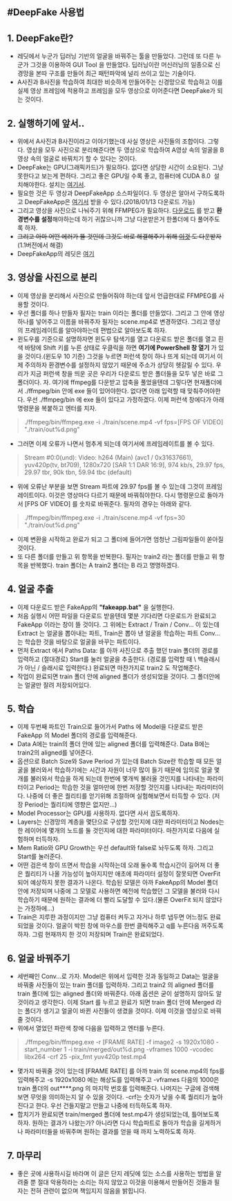 #DeepFake 사용법  
----
## 1. DeepFake란?
* 레딧에서 누군가 딥러닝 기반의 얼굴을 바꿔주는 툴을 만들었다. 그런데 또 다른 누군가 그것을 이용하여 GUI Tool 을 만들었다. 딥러닝이란 머신러닝의 일종으로 신경망을 본따 구조를 만들어 최근 패턴파악에 널리 쓰이고 있는 기술이다.  
* A사진과 B사진을 학습하여 최대한 비슷하게 만들어주는 신경망으로 학습하고 이를 실제 영상 프레임에 적용하고 프레임을 모두 영상으로 이어준다면 DeepFake가 되는 것이다.
## 2. 실행하기에 앞서..  
* 위에서 A사진과 B사진이라고 이야기했는데 사실 영상은 사진들의 조합이다. 그렇다. 영상을 모두 사진으로 분리해준다면 두 영상으로 학습하여 A영상 속의 얼굴을 B영상 속의 얼굴로 바꿔치기 할 수 있다는 것이다.
* DeepFake는 GPU(그래픽카드)가 필요하다. 없다면 상당한 시간이 소요된다. 그냥 못한다고 보는게 편하다. 그리고 좋은 GPU일 수록 좋고, 컴퓨터에 CUDA 8.0  설치해야한다. 설치는 [여기서](https://developer.nvidia.com/cuda-80-ga2-download-archive).
* 필요한 것은 두 영상과 DeepFakeApp 소스파일이다. 두 영상은 알아서 구하도록하고 DeepFakeApp은 [여기서](https://shorturl.at/pyIO6) 받을 수 있다.(2018/01/13 다운로드 가능)
* 그리고 영상을 사진으로 나눠주기 위해 FFMPEG가 필요하다. [다운로드](https://www.ffmpeg.org/download.html) 를 받고 **환경변수를 설정**해야하는데 하기 귀찮으니까 그냥 다운받은거 한폴더에 다 풀어주도록 하자.
* ~~그리고 아마 어떤 에러가 뜰 것인데 그것도 바로 해결해주기 위해 [이것]() 도 다운받자~~(1.1버전에서 해결)
* DeepFakeApp의 레딧은 [여기](https://www.reddit.com/r/deepfakes/comments/7ox5vn/fakeapp_a_desktop_tool_for_creating_deepfakes/)
## 3. 영상을 사진으로 분리
* 이제 영상을 분리해서 사진으로 만들어줘야 하는데 앞서 언급한대로 FFMPEG를 사용할 것이다.
* 우선 폴더를 하나 만들자 필자는 train 이라는 폴더를 만들었다. 그리고 그 안에 영상하나를 넣어주고 이름을 바꿔주자 필자는 scene.mp4로 변경하였다. 그리고 영상의 프레임레이트를 알아야하는데 편법으로 알아보도록 하자.
* 윈도우를 기준으로 설명하자면 윈도우 탐색기를 열고 다운로드 받은 폴더를 열고 흰색 바탕에 Shift 키를 누른 상태로 우클릭을 하면 **여기에 PowerShell 창 열기** 가 있을 것이다.(윈도우 10 기준) 그것을 누르면 퍼런색 창이 하나 뜨게 되는데 여기서 이제 주의하자 환경변수를 설정하지 않았기 때문에 주소가 상당히 헷갈릴 수 있다. 우리가 지금 퍼런색 창을 띄운 곳은 우리가 다운로드 받은 폴더들을 모두 넣은 바로 그 폴더이다. 자. 여기에 ffmpeg를 다운받고 압축을 풀었을텐데 그렇다면 현재폴더에서 ./ffmpeg/bin 안에 exe 들이 있어야한다. 없다면 아래 입력할 때 맞춰주어야한다. 우선 ./ffmpeg/bin 에 exe 들이 있다고 가정하겠다. 이제 퍼런색 창에다가 아래 명령문을 복붙하고 엔터를 치자.
>./ffmpeg/bin/ffmpeg.exe -i ./train/scene.mp4 -vf fps=[FPS OF VIDEO] "./train/out%d.png"
* 그러면 이제 오류가 나면서 멈추게 되는데 여기서에 프레임레이트를 볼 수 있다.
>Stream #0:0(und): Video: h264 (Main) (avc1 / 0x31637661), yuv420p(tv, bt709), 1280x720 [SAR 1:1 DAR 16:9], 974 kb/s, 29.97 fps, 29.97 tbr, 90k tbn, 59.94 tbc (default)
* 위에 오류난 부분을 보면 Stream 파트에 29.97 fps를 볼 수 있는데 그것이 프레임 레이트이다. 이것은 영상마다 다르기 때문에 바꿔줘야한다. 다시 명령문으로 돌아가서 [FPS OF VIDEO] 를 숫자로 바꿔준다. 필자의 경우는 아래와 같다.
>./ffmpeg/bin/ffmpeg.exe -i ./train/scene.mp4 -vf fps=30 "./train/out%d.png"
* 이제 변환을 시작하고 완료가 되고 그 폴더에 들어가면 엄청난 그림파일들이 쏟아질 것이다.
* 또 다른 폴더를 만들고 위 항목을 반복한다. 필자는 train2 라는 폴더를 만들고 위 항목을 반복했다. train 폴더는 A train2 폴더는 B 라고 명명하겠다.
## 4. 얼굴 추출
* 이제 다운로드 받은 FakeApp의 **"fakeapp.bat"** 을 실행한다.
* 처음 실행시 어떤 파일을 다운로드 받을텐데 몇분 기다리면 다운로드가 완료되고 FakeApp 이라는 창이 뜰 것이다. 그 위에는 Extract / Train / Conv... 이 있는데 Extract 는 얼굴을 뽑아내는 파트, Train은 뽑아 낸 얼굴을 학습하는 파트 Conv... 는 학습한 것을 바탕으로 얼굴을 바꾸는 파트이다.
* 먼저 Extract 에서 Paths Data: 를 아까 사진으로 추출 했던 train 폴더의 경로를 입력하고 (절대경로) Start를 눌러 얼굴을 추출한다. (경로를 입력할 때 \ 백슬래시가 아닌 / 슬래시로 입력한다.) 완료되면 마찬가지로 train2 도 작업해준다.  
* 작업이 완료되면 train 폴더 안에 aligned 폴더가 생성되었을 것이다. 그 폴더안에는 얼굴만 잘려 저장되어있다.  
## 5. 학습
* 이제 두번째 파트인 Train으로 들어가서 Paths 에 Model을 다운로드 받은 FakeApp 의 Model 폴더의 경로를 입력해준다.
* Data A에는 train의 폴더 안에 있는 aligned 폴더를 입력해준다. Data B에는 train2의 aligned를 넣어준다.
* 옵션으로 Batch Size와 Save Period 가 있는데 Batch Size란 학습할 때 모든 얼굴을 불러와서 학습하기에는 시간과 자원이 너무 많이 들기 때문에 임의로 얼굴 몇개를 불러와서 학습을 하게 되는데 한번에 몇개씩 불러올 것인지를 나타내는 파라미터이고 Period는 학습한 것을 얼마만에 한번 저장할 것인지를 나타내는 파라미터이다. 나중에 더 좋은 퀄리티를 얻기위해 조절하며 실험해보면서 터득할 수 있다. (저장 Period는 퀄리티에 영향은 없지만...)  
* Model Processor는 GPU를 사용하자. 없다면 사서 꼽도록하자.
* Layers는 신경망의 계층을 몇단으로 구성할 것인지에 대한 파라미터이고 Nodes는 한 레이어에 몇개의 노드를 둘 것인지에 대한 파라미터이다. 마찬가지로 다음에 실험하며 터득하자.
* Mem Ratio와 GPU Growth는 우선 default와 false로 놔두도록 하자. 그리고 Start를 눌러준다.
* 어떤 검은색 창이 뜨면서 학습을 시작하는데 오래 둘수록 학습시간이 길어져 더 좋은 퀄리티가 나올 가능성이 높아지지만 애초에 파라미터 설정이 잘못되면 OverFit 되어 예상하지 못한 결과가 나온다. 학습된 모델은 아까 FakeApp의 Model 폴더 안에 저장되며 나중에 그 모델로 사용하면 예전에 학습했던 그 모델을 불러와 다시 학습하기 때문에 원하는 결과에 더 빨리 도달할 수 있다.(물론 OverFit 되지 않았다는 가정하에...)
* Train은 지루한 과정이지만 그냥 컴퓨터 켜두고 자거나 하루 냅두면 어느정도 완료되었을 것이다. 얼굴이 박힌 창에 마우스를 한번 클릭해주고 q를 누른다음 꺼주도록하자. 그럼 현재까지 한 것이 저장되며 Train은 완료되었다.
## 6. 얼굴 바꿔주기
* 세번째인 Conv...로 가자. Model은 위에서 입력한 것과 동일하고 Data는 얼굴을 바꿔줄 사진들이 있는 train 폴더를 입력하자. 그리고 train2 의 aligned 폴더를 train 폴더에 있는 aligned 폴더와 바꿔준다. 아래 옵션은 굳이 설명하지 않아도 알 것이라고 생각한다. 이제 Start 를 누르고 완료가 되면 train 폴더 안에 Merged 라는 폴더가 생기고 얼굴이 바뀐 사진들이 생겼을 것이다. 이제 이것을 영상으로 바꿔줄 것이다.
* 위에서 열었던 파란색 창에 다음을 입력하고 엔터를 누른다.
> ./ffmpeg/bin/ffmpeg.exe -r [FRAME RATE] -f image2 -s 1920x1080 -start_number 1 -i train/merged/out%d.png -vframes 1000 -vcodec libx264 -crf 25  -pix_fmt yuv420p test.mp4
* 몇가지 바꿔줄 것이 있는데 [FRAME RATE] 를 아까 train 의 scene.mp4의 fps를 입력해주고 -s 1920x1080 에는 해상도를 입력해주고 -vframes 다음의 1000은 train 폴더의 out****.png 의 마지막 번호를 입력해준다. 나머지는 구글에 검색해보면 무엇을 의미하는지 알 수 있을 것이다. -crf는 숫자가 낮을 수록 퀄리티가 높아진다고 한다. 우선 건들지말고 만들고 나중에 터득하도록 하자.
* 합치기가 완료되면 train/merged 폴더에 test.mp4가 생성되었는데, 틀어보도록 하자. 원하는 결과가 나왔는가? 아니라면 다시 학습파트로 돌아가 학습을 길게하거나 파라미터들을 바꿔주며 원하는 결과를 얻을 때 까지 노력하도록 하자.

## 7. 마무리
* 좋은 곳에 사용하시길 바라며 이 글은 단지 레딧에 있는 소스를 사용하는 방법을 알려줄 뿐 절대 악용하라는 소리는 하지 않았고 이것을 이용해서 만들어진 것들과 필자는 전혀 관련이 없으며 책임지지 않음을 밝힙니다.
